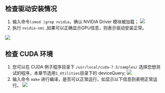 ## 检查驱动安装情况

1. 输入命令`lsmod |grep nvidia`，确认 NVIDIA Driver 模块被加载；
![](https://mc.qcloudimg.com/static/img/e1bac33437709c20a69a352550239110/image.png)
2. 执行 `nvidia-smi` ,如果可以正确显示GPU信息，则表示驱动安装正常。

![](https://mc.qcloudimg.com/static/img/6c6ae379b4c6b804509b7753941aca76/image.jpg)



## 检查 CUDA 环境

1. 您可以在 CUDA 例子程序目录下 `/usr/local/cuda-7.5/samples/` 选择您想测试的程序，本章节选用`1_Utilities`目录下的 deviceQuery;
![](https://mc.qcloudimg.com/static/img/dd34da0f42b641771c7a0ea15fd24d1c/image.png)
2. 输入命令 `make` 进行编译，是否可以正常运行，如显示以下信息则表明正常运行。
![](https://mc.qcloudimg.com/static/img/65bf6ded7468950d3c2b261487511364/image.png)

